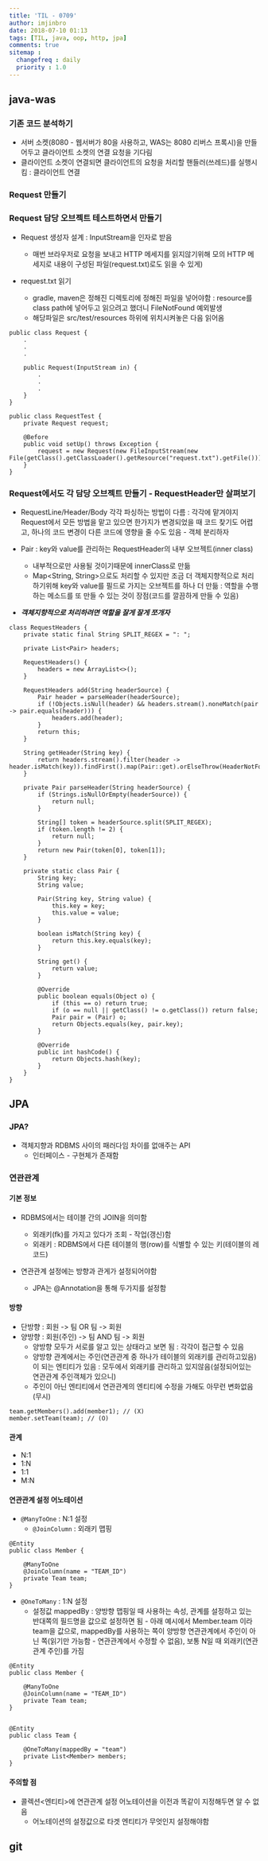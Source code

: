 ```yaml
---
title: 'TIL - 0709'
author: imjinbro
date: 2018-07-10 01:13
tags: [TIL, java, oop, http, jpa]
comments: true
sitemap :
  changefreq : daily
  priority : 1.0
---
```


## java-was
### 기존 코드 분석하기
* 서버 소켓(8080 - 웹서버가 80을 사용하고, WAS는 8080 리버스 프록시)을 만들어두고 클라이언트 소켓의 연결 요청을 기다림 
* 클라이언트 소켓이 연결되면 클라이언트의 요청을 처리할 핸들러(쓰레드)를 실행시킴 : 클라이언트 연결
  
### Request 만들기
### Request 담당 오브젝트 테스트하면서 만들기
* Request 생성자 설계 : InputStream을 인자로 받음
  * 매번 브라우저로 요청을 보내고 HTTP 메세지를 읽지않기위해 모의 HTTP 메세지로 내용이 구성된 파일(request.txt)로도 읽을 수 있게)

* request.txt 읽기
  * gradle, maven은 정해진 디렉토리에 정해진 파일을 넣어야함 : resource를 class path에 넣어두고 읽으려고 했더니 FileNotFound 예외발생
  * 해당파일은 src/test/resources 하위에 위치시켜놓은 다음 읽어옴

~~~
public class Request {
    .
    .
    .
    
    public Request(InputStream in) {
        .
        .
        .
    }
}

public class RequestTest {
    private Request request;

    @Before
    public void setUp() throws Exception {
        request = new Request(new FileInputStream(new File(getClass().getClassLoader().getResource("request.txt").getFile())));
    }
}
~~~

### Request에서도 각 담당 오브젝트 만들기 - RequestHeader만 살펴보기
* RequestLine/Header/Body 각각 파싱하는 방법이 다름 : 각각에 맡겨야지 Request에서 모든 방법을 맡고 있으면 한가지가 변경되었을 때 코드 찾기도 어렵고, 하나의 코드 변경이 다른 코드에 영향을 줄 수도 있음 - 객체 분리하자

* Pair : key와 value를 관리하는 RequestHeader의 내부 오브젝트(inner class)
  * 내부적으로만 사용될 것이기때문에 innerClass로 만듦
  * Map<String, String>으로도 처리할 수 있지만 조금 더 객체지향적으로 처리하기위해 key와 value를 필드로 가지는 오브젝트를 하나 더 만듦 : 역할을 수행하는 메소드를 또 만들 수 있는 것이 장점(코드를 깔끔하게 만들 수 있음)

* ***객체지향적으로 처리하려면 역할을 잘게 잘게 쪼개자***
  
~~~
class RequestHeaders {
    private static final String SPLIT_REGEX = ": ";

    private List<Pair> headers;

    RequestHeaders() {
        headers = new ArrayList<>();
    }

    RequestHeaders add(String headerSource) {
        Pair header = parseHeader(headerSource);
        if (!Objects.isNull(header) && headers.stream().noneMatch(pair -> pair.equals(header))) {
            headers.add(header);
        }
        return this;
    }

    String getHeader(String key) {
        return headers.stream().filter(header -> header.isMatch(key)).findFirst().map(Pair::get).orElseThrow(HeaderNotFoundException::new);
    }

    private Pair parseHeader(String headerSource) {
        if (Strings.isNullOrEmpty(headerSource)) {
            return null;
        }

        String[] token = headerSource.split(SPLIT_REGEX);
        if (token.length != 2) {
            return null;
        }
        return new Pair(token[0], token[1]);
    }

    private static class Pair {
        String key;
        String value;

        Pair(String key, String value) {
            this.key = key;
            this.value = value;
        }

        boolean isMatch(String key) {
            return this.key.equals(key);
        }

        String get() {
            return value;
        }

        @Override
        public boolean equals(Object o) {
            if (this == o) return true;
            if (o == null || getClass() != o.getClass()) return false;
            Pair pair = (Pair) o;
            return Objects.equals(key, pair.key);
        }

        @Override
        public int hashCode() {
            return Objects.hash(key);
        }
    }
}
~~~
  
## JPA
### JPA?
* 객체지향과 RDBMS 사이의 패러다임 차이를 없애주는 API
  * 인터페이스 - 구현체가 존재함
  
### 연관관계
#### 기본 정보
* RDBMS에서는 테이블 간의 JOIN을 의미함 
  * 외래키(fk)를 가지고 있다가 조회 - 작업(갱신)함
  * 외래키 : RDBMS에서 다른 테이블의 행(row)를 식별할 수 있는 키(테이블의 레코드)

* 연관관계 설정에는 방향과 관게가 설정되어야함
  * JPA는 @Annotation을 통해 두가지를 설정함

#### 방향
* 단방향 : 회원 -> 팀 OR 팀 -> 회원 
* 양방향 : 회원(주인) -> 팀 AND 팀 -> 회원
  * 양방향 모두가 서로를 알고 있는 상태라고 보면 됨 : 각각이 접근할 수 있음
  * 양방향 관계에서는 주인(연관관계 중 하나가 테이블의 외래키를 관리하고있음)이 되는 엔티티가 있음 : 모두에서 외래키를 관리하고 있지않음(설정되어있는 연관관계 주인객체가 있으니)
  * 주인이 아닌 엔티티에서 연관관계의 엔티티에 수정을 가해도 아무런 변화없음(무시)
  
~~~
team.getMembers().add(member1); // (X)
member.setTeam(team); // (O)
~~~
  
#### 관계
* N:1
* 1:N
* 1:1
* M:N

#### 연관관계 설정 어노테이션
* ```@ManyToOne``` : N:1 설정
  * ```@JoinColumn``` : 외래키 맵핑

~~~
@Entity
public class Member {

    @ManyToOne
    @JoinColumn(name = "TEAM_ID")
    private Team team;
}
~~~  
  
* ```@OneToMany``` : 1:N 설정
  * 설정값 mappedBy : 양방향 맵핑일 때 사용하는 속성, 관계를 설정하고 있는 반대쪽의 필드명을 값으로 설정하면 됨 - 아래 예시에서 Member.team 이라 team을 값으로, mappedBy를 사용하는 쪽이 양방향 연관관계에서 주인이 아닌 쪽(읽기만 가능함 - 연관관계에서 수정할 수 없음), 보통 N일 때 외래키(연관관계 주인)를 가짐

~~~
@Entity
public class Member {

    @ManyToOne
    @JoinColumn(name = "TEAM_ID")
    private Team team;
}


@Entity
public class Team {
    
    @OneToMany(mappedBy = "team")
    private List<Member> members;
}
~~~
  
#### 주의할 점
* 콜렉션<엔티티>에 연관관계 설정 어노테이션을 이전과 똑같이 지정해두면 알 수 없음
  * 어노테이션의 설정값으로 타겟 엔티티가 무엇인지 설정해야함
  
## git
